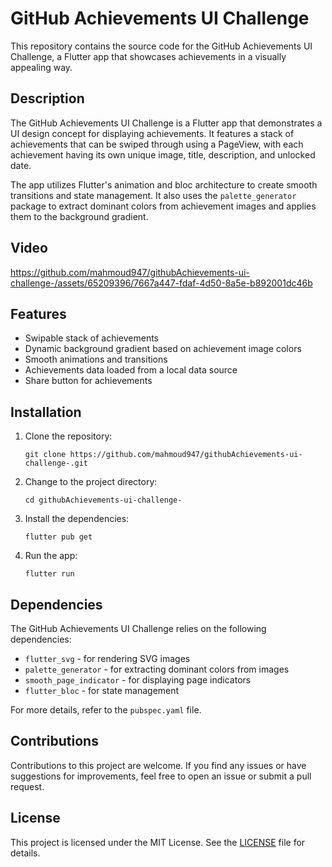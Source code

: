 # GitHub Achievements UI Challenge

This repository contains the source code for the GitHub Achievements UI Challenge, a Flutter app that showcases achievements in a visually appealing way.

## Description

The GitHub Achievements UI Challenge is a Flutter app that demonstrates a UI design concept for displaying achievements. It features a stack of achievements that can be swiped through using a PageView, with each achievement having its own unique image, title, description, and unlocked date.

The app utilizes Flutter's animation and bloc architecture to create smooth transitions and state management. It also uses the `palette_generator` package to extract dominant colors from achievement images and applies them to the background gradient.

## Video

https://github.com/mahmoud947/githubAchievements-ui-challenge-/assets/65209396/7667a447-fdaf-4d50-8a5e-b892001dc46b


## Features

- Swipable stack of achievements
- Dynamic background gradient based on achievement image colors
- Smooth animations and transitions
- Achievements data loaded from a local data source
- Share button for achievements

## Installation

1. Clone the repository:

   ```shell
   git clone https://github.com/mahmoud947/githubAchievements-ui-challenge-.git

2. Change to the project directory:

   ```shell
   cd githubAchievements-ui-challenge-
   ```

3. Install the dependencies:

   ```shell
   flutter pub get
   ```

4. Run the app:

   ```shell
   flutter run
   ```

## Dependencies

The GitHub Achievements UI Challenge relies on the following dependencies:

- `flutter_svg` - for rendering SVG images
- `palette_generator` - for extracting dominant colors from images
- `smooth_page_indicator` - for displaying page indicators
- `flutter_bloc` - for state management

For more details, refer to the `pubspec.yaml` file.

## Contributions

Contributions to this project are welcome. If you find any issues or have suggestions for improvements, feel free to open an issue or submit a pull request.

## License

This project is licensed under the MIT License. See the [LICENSE](LICENSE) file for details.
```
